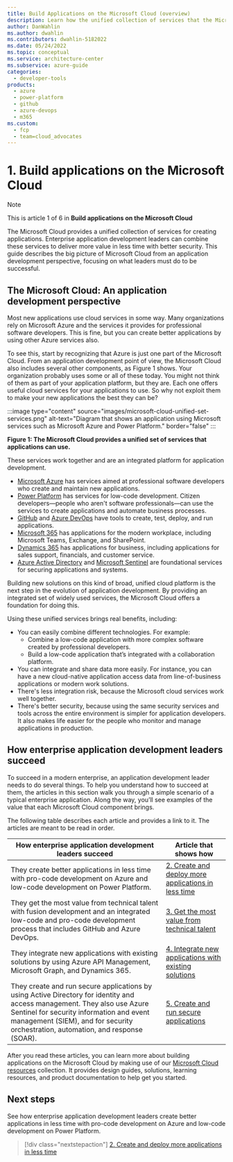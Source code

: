 ```yaml
---
title: Build Applications on the Microsoft Cloud (overview)
description: Learn how the unified collection of services that the Microsoft Cloud provides can deliver more value in less time with better security.
author: DanWahlin
ms.author: dwahlin
ms.contributors: dwahlin-5182022
ms.date: 05/24/2022
ms.topic: conceptual
ms.service: architecture-center
ms.subservice: azure-guide
categories:
  - developer-tools
products:
  - azure
  - power-platform
  - github
  - azure-devops
  - m365
ms.custom:
  - fcp
  - team=cloud_advocates
---
```


# 1. Build applications on the Microsoft Cloud

> [!Note]
> This is article 1 of 6 in **Build applications on the Microsoft Cloud**

The Microsoft Cloud provides a unified collection of services for creating applications. Enterprise application development leaders can combine these services to deliver more value in less time with better security. This guide describes the big picture of Microsoft Cloud from an application development perspective, focusing on what leaders must do to be successful.

## The Microsoft Cloud: An application development perspective

Most new applications use cloud services in some way. Many organizations rely on Microsoft Azure and the services it provides for professional software developers. This is fine, but you can create better applications by using other Azure services also.

To see this, start by recognizing that Azure is just one part of the Microsoft Cloud. From an application development point of view, the Microsoft Cloud also includes several other components, as Figure 1 shows. Your organization probably uses some or all of these today. You might not think of them as part of your application platform, but they are. Each one offers useful cloud services for your applications to use. So why not exploit them to make your new applications the best they can be?

:::image type="content" source="images/microsoft-cloud-unified-set-services.png" alt-text="Diagram that shows an application using Microsoft services such as Microsoft Azure and Power Platform." border="false" :::

**Figure 1: The Microsoft Cloud provides a unified set of services that applications can use.**

These services work together and are an integrated platform for application development.

- [Microsoft Azure](/Azure?product=popular) has services aimed at professional software developers who create and maintain new applications.
- [Power Platform](/power-platform) has services for low-code development. Citizen developers—people who aren't software professionals—can use the services to create applications and automate business processes.
- [GitHub](https://docs.github.com) and [Azure DevOps](/azure/devops) have tools to create, test, deploy, and run applications.
- [Microsoft 365](/microsoft-365) has applications for the modern workplace, including Microsoft Teams, Exchange, and SharePoint.
- [Dynamics 365](/dynamics365) has applications for business, including applications for sales support, financials, and customer service.
- [Azure Active Directory](/azure/active-directory) and [Microsoft Sentinel](/azure/sentinel) are foundational services for securing applications and systems.

Building new solutions on this kind of broad, unified cloud platform is the next step in the evolution of application development. By providing an integrated set of widely used services, the Microsoft Cloud offers a foundation for doing this.

Using these unified services brings real benefits, including:

- You can easily combine different technologies. For example:
  - Combine a low-code application with more complex software created by professional developers.
  - Build a low-code application that’s integrated with a collaboration platform.
- You can integrate and share data more easily. For instance, you can have a new cloud-native application access data from line-of-business applications or modern work solutions.
- There's less integration risk, because the Microsoft cloud services work well together.
- There's better security, because using the same security services and tools across the entire environment is simpler for application developers. It also makes life easier for the people who monitor and manage applications in production.

## How enterprise application development leaders succeed

To succeed in a modern enterprise, an application development leader needs to do several things. To help you understand how to succeed at them, the articles in this section walk you through a simple scenario of a typical enterprise application. Along the way, you’ll see examples of the value that each Microsoft Cloud component brings.

The following table describes each article and provides a link to it. The articles are meant to be read in order.

| How enterprise application development leaders succeed | Article that shows how |
| --------------------------------- | ---------------------------------------- |
| They create better applications in less time with pro-code development on Azure and low-code development on Power Platform. | [2. Create and deploy more applications in less time](create-deploy-more-applications-less-time.md) |
| They get the most value from technical talent with fusion development and an integrated low-code and pro-code development process that includes GitHub and Azure DevOps. | [3. Get the most value from technical talent](get-most-value-technical-talent.md) |
| They integrate new applications with existing solutions by using Azure API Management, Microsoft Graph, and Dynamics 365. | [4. Integrate new applications with existing solutions](integrate-new-applications-existing-solutions.md) |
| They create and run secure applications by using Active Directory for identity and access management. They also use Azure Sentinel for security information and event management (SIEM), and for security orchestration, automation, and response (SOAR).| [5. Create and run secure applications](create-run-secure-applications.md) |

After you read these articles, you can learn more about building applications on the Microsoft Cloud by making use of our [Microsoft Cloud resources](https://aka.ms/microsoft-cloud-collection) collection. It provides design guides, solutions, learning resources, and product documentation to help get you started.

## Next steps

See how enterprise application development leaders create better applications in less time with pro-code development on Azure and low-code development on Power Platform.

> [!div class="nextstepaction"]
> [2. Create and deploy more applications in less time](create-deploy-more-applications-less-time.md)
